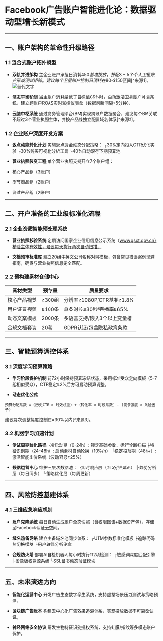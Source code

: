 
# Facebook广告账户智能进化论：数据驱动型增长新模式

---

## 一、账户架构的革命性升级路径
### 1.1 混合式账户拓扑模型
- **双轨并进架构**
主企业账户承担日消耗$450基准投放，搭配3-5个个人卫星账户形成测试矩阵。建议每个卫星账户控制日消耗在$80-$150区间[^来源1]。
![替代文字](
微信图片_20250331105407.png)
- **动态平衡机制**
当主账户消耗量低于目标值85%时，自动激活卫星账户补量系统。建立跨账户ROAS实时监控仪表盘（数据刷新间隔≤5分钟）。

- **云脑中枢系统**
通过商务管理平台(BM)实现跨账户数据聚合，建议每个BM关联不超过3个营业执照主体，并按产品线独立配置域名体系[^来源2]。

### 1.2 企业账户深度开发方案
- **返点动能转化计划**
实施返点资金动态分配策略：
┌30%定向投入CTR优化实验
├30%购买可视化分析工具
└40%自动滚存下期预算池

- **营业执照裂变工程**
单个营业执照支持开立7个账户组：
- 核心产品组（3账户）
- 季节商品组（2账户）
- 测试产品组（2账户）

---

## 二、开户准备的工业级标准化流程
### 2.1 企业资质智能预处理系统
- **营业执照校验系统**
定期访问国家企业信用信息公示系统（www.gsxt.gov.cn）核验主体有效性，建议每天执行两次自动扫描。

- **文档预审标准库**
建立20组中英文公司名称对照模板，包含常见错误案例规避指南，确保与营业执照信息完全匹配。

### 2.2 预构建素材仓储中心
| 素材类型       | 预存量   | 质量要求                      |
|----------------|----------|-----------------------------|
| 核心产品视觉   | ≥300组   | 分辨率≥1080P/CTR基准≥1.8%    |
| 用户证言视频   | ≥100条   | 单条时长≤30秒/完播率≥65%     |
| 动态文案模板   | 2000条   | 多语言支持/嵌入3个以上变量槽  |
| 合规文档套装   | 20套     | GDPR认证/包含隐私政策条款    |

---

## 三、智能预算调控体系
### 3.1 深度学习预算策略
- **学习阶段保护机制**
前72小时保持预算冻结状态，采用标准受众定向模板（5-7组相似受众），CTR稳定≥2%后方可启动预算调整。

- **动态优化公式**
```
预算分配系数 = (历史CTR × 时效权重) + (转化率 × 时段系数) - (竞争强度 × 风险因子)
```
建议每次调整幅度控制在±30%以内[^来源3]。

### 3.2 机器学习加速计划
- **测试周期优化路径**
├冷启动期（0-24h）: 锁定基础参数，运行诊断扫描
├特征识别期（24-48h）: 启动素材自动轮换（10%/h）
└稳定投放期（48h+）: 激活智能出价系统（波动容忍±25%）

- **数据运营中心**
维护三层次数据池：
┌实时响应层（≤15分钟延迟）
├趋势分析层（每日同步）
└策略优化层（每周更新）

---

## 四、风险防控基建体系
### 4.1 三维应急响应机制
- **账户克隆系统** 
每日自动生成账户全态快照（含权限图谱+数据资产包），存储至Facebook认证云空间。

- **域名热备网络** 
建立主备域名池同步体系：
┌UTM参数标准化模板
├追踪代码热切换模块
└用户路径分析沙盒

- **合规防火墙**
部署AI自检机器人每小时执行112项检测：
┌敏感词深度匹配引擎
├图像版权溯源系统
└SSL证书动态验证模块

---

## 五、未来演进方向
- **智能化运营中心**
开发广告生态数字孪生系统，支持虚拟场景压力测试与策略预演。

- **区块链广告账本**
构建去中心化广告效果追溯体系，实现投放数据不可篡改认证。

- **神经网络安全协议**
研发生物特征识别授权系统，支持虹膜/指纹等多模态账户保护。
```
